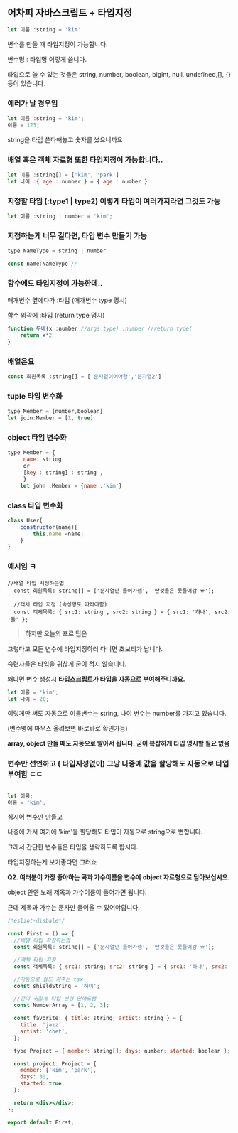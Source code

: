 ## 어차피 자바스크립트 + 타입지정

```jsx
let 이름 :string = 'kim'
```

변수를 만들 때 타입지정이 가능합니다.

변수명 : 타입명 이렇게 씁니다.

타입으로 쓸 수 있는 것들은 string, number, boolean, bigint, null, undefined,[], {} 등이 있습니다.

### 에러가 날 경우임

```jsx
let 이름 :string = 'kim';
이름 = 123;

```

string을 타입 쓴다해놓고 숫자를 썼으니까요

### 배열 혹은 객체 자료형 또한 타입지정이 가능합니다..

```jsx
let 이름 :string[] = ['kim', 'park']
let 나이 :{ age : number } = { age : number }
```

### 지정할 타입 (:type1 | type2) 이렇게 타입이 여러가지라면 그것도 가능

```jsx
let 이름 :string | number = 'kim';
```

### 지정하는게 너무 길다면, 타입 변수 만들기 가능

```jsx
type NameType = string | number

const name:NameType //

```

### 함수에도 타입지정이 가능한데..

매개변수 옆에다가 :타입 (매개변수 type 명시)

함수 외곽에 :타입  (return type 명시)

```jsx
function 두배(x :number //args type) :number //return type{
	return x*2
} 
```

### 배열은요

```jsx
const 회원목록 :string[] = ['문자열이여야함','문자열2']
```

### tuple 타입 변수화

```jsx
type Member = [number,boolean]
let join:Member = [1, true]

```

### object 타입 변수화

```jsx
type Member = {
	 name: string
	 or
	 [key : string] : string ,
	 }
	let john :Member = {name :'kim'}
```

### class 타입 변수화

```jsx
class User{
	constructor(name){
		this.name =name;
	}
}
```

### 예시임 ㅋ

```tsx
//배열 타입 지정하는법
  const 회원목록: string[] = ['문자열만 들어가셈', '딴것들은 못들어감 ㅠ'];

  //객체 타입 지정 (속성명도 따라야함)
  const 객체목록: { src1: string , src2: string } = { src1: '하나', src2: '둘' };
```

> **하지만 오늘의 프로 팁은**
> 

그렇다고 모든 변수에 타입지정하러 다니면 초보티가 납니다.

숙련자들은 타입을 귀찮게 굳이 적지 않습니다.

왜냐면 변수 생성시 **타입스크립트가 타입을 자동으로 부여해주니까요.**

```jsx
let 이름 = 'kim';
let 나이 = 20;
```

이렇게만 써도 자동으로 이름변수는 string, 나이 변수는 number를 가지고 있습니다.

(변수명에 마우스 올려보면 바로바로 확인가능)

**array, object 만들 때도 자동으로 알아서 됩니다. 굳이 복잡하게 타입 명시할 필요 없음**

### 변수만 선언하고 ( 타입지정없이) 그냥 나중에 값을 할당해도 자동으로 타입 부여함  ㄷㄷ

```jsx

let 이름;
이름 = 'kim';
```

심지어 변수만 만들고

나중에 가서 여기에 'kim'을 할당해도 타입이 자동으로 string으로 변합니다.

그래서 간단한 변수들은 타입을 생략하도록 합시다.

타입지정하는게 보기좋다면 그러쇼

**Q2. 여러분이 가장 좋아하는 곡과 가수이름을 변수에 object 자료형으로 담아보십시오.**

object 안엔 노래 제목과 가수이름이 들어가면 됩니다.

근데 제목과 가수는 문자만 들어올 수 있어야합니다.

```jsx
/*eslint-disbale*/

const First = () => {
  //배열 타입 지정하는법
  const 회원목록: string[] = ['문자열만 들어가셈', '딴것들은 못들어감 ㅠ'];

  //객체 타입 지정
  const 객체목록: { src1: string; src2: string } = { src1: '하나', src2: '둘' };

  //자동으로 쉴드 쳐주는 tsx
  const shieldString = '하이';

  //굳이 귀찮게 타입 변경 안해도됌
  const NumberArray = [1, 2, 3];

  const favorite: { title: string; artist: string } = {
    title: 'jazz',
    artist: 'chet',
  };

  type Project = { member: string[]; days: number; started: boolean };

  const project: Project = {
    member: ['kim', 'park'],
    days: 30,
    started: true,
  };

  return <div></div>;
};

export default First;

```